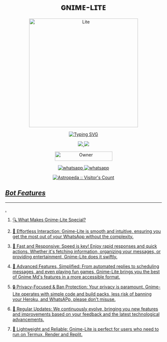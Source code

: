 
<h1 align="center">ɢɴɪᴍᴇ-ʟɪᴛᴇ</h1>
</p>
<p align="center">
  <a href="https://gihtub.com/Astropeda">
    <img alt=Lite height="350px" widith="500px" src="https://leadier-umbrellas.000webhostapp.com/botpic.jpg"> 
    </p>
    <p align="center">
<a href="https://git.io/typing-svg"><img src="https://streak-stats.demolab.com?user=Astropeda&theme=dark&hide_border=true&date_format=M%20j%5B%2C%20Y%5D&mode=weekly" alt="Typing SVG" /></a>
  </p>

<p align="center">
  <a href="https://github.com/Astropeda/Gnime-lite/fork">
    <img src="https://img.shields.io/github/forks/Astropeda/Gnime-lite?label=Fork&style=social">
    
    
  <a href="https://github.com/Astropeda/Gnime-lite/stargazers"> 
    <img src="https://img.shields.io/github/stars/Astropeda?style=social">
  </a>

</p>


<p align="center">
<a href="https://github.com/Astropeda"><img title="Owner" src="https://img.shields.io/badge/Owner-Astropeda-black.svg?style=for-the-badge&logo=github" width="185px" height="30"></a>

<p align="center"> 
  <a aria-label="Join our chats" href="https://chat.whatsapp.com/CmY0THcJCUYEGxLJulhcRV" target="_blank">
   <img alt="whatsapp" src="https://img.shields.io/badge/Support Group-25D366?style=for-the-badge&logo=whatsapp&logoColor=white" />
    <a aria-label="Join our chats" href="https://chat.whatsapp.com/KFe2GEMBZ9eI1bpNVotZOW" target="_blank">
   <img alt="whatsapp" src="https://img.shields.io/badge/Public Bot Group-25D366?style=for-the-badge&logo=whatsapp&logoColor=white" />

<p align="center"><img src="https://profile-counter.glitch.me/{Astropeda}/count.svg" alt="Astropeda :: Visitor's Count" /></p>

## ***Bot Features***
---
.

1. 🔍 What Makes Gnime-Lite Special?

2. 🌟 Effortless Interaction: Gnime-Lite is smooth and intuitive, ensuring you get the most out of your WhatsApp without the complexity.

3. 🚀 Fast and Responsive: Speed is key! Enjoy rapid responses and quick actions. Whether it's fetching information, organizing your messages, or providing entertainment, Gnime-Lite does it swiftly.

4. 🤖 Advanced Features, Simplified: From automated replies to scheduling messages, and even playing fun games, Gnime-Lite brings you the best of Gnime Md's features in a more accessible format.

5. 🔒 Privacy-Focused & Ban Protection: Your privacy is paramount. Gnime-Lite operates with simple code and build packs, less risk of banning your Heroku, and WhatsAPp, please don't misuse.

6. 🔧 Regular Updates: We continuously evolve, bringing you new features and improvements based on your feedback and the latest technological advancements.

7. 📱 Lightweight and Reliable: Gnime-Lite is perfect for users who need to run on Termux, Render and Replit.

##